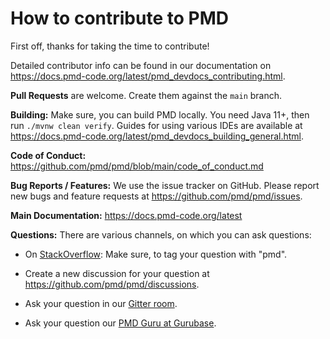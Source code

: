 # How to contribute to PMD

First off, thanks for taking the time to contribute!

Detailed contributor info can be found in our documentation on <https://docs.pmd-code.org/latest/pmd_devdocs_contributing.html>.

**Pull Requests** are welcome. Create them against the `main` branch.

**Building:** Make sure, you can build PMD locally. You need Java 11+, then run `./mvnw clean verify`.
Guides for using various IDEs are available at <https://docs.pmd-code.org/latest/pmd_devdocs_building_general.html>.

**Code of Conduct:** <https://github.com/pmd/pmd/blob/main/code_of_conduct.md>

**Bug Reports / Features:** We use the issue tracker on GitHub. Please report new bugs and feature requests at <https://github.com/pmd/pmd/issues>.

**Main Documentation:** <https://docs.pmd-code.org/latest>

**Questions:**
There are various channels, on which you can ask questions:

*   On [StackOverflow](https://stackoverflow.com/questions/tagged/pmd): Make sure, to tag your question with "pmd".

*   Create a new discussion for your question at <https://github.com/pmd/pmd/discussions>.

*   Ask your question in our [Gitter room](https://app.gitter.im/#/room/#pmd_pmd:gitter.im).

*   Ask your question our [PMD Guru at Gurubase](https://gurubase.io/g/pmd).
